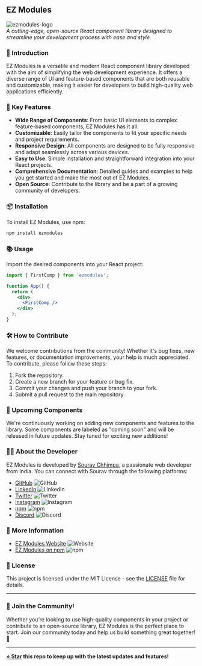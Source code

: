 ## EZ Modules

![ezmodules-logo](https://via.placeholder.com/600x200)  
_A cutting-edge, open-source React component library designed to streamline your development process with ease and style._

### 🚀 Introduction

EZ Modules is a versatile and modern React component library developed with the aim of simplifying the web development experience. It offers a diverse range of UI and feature-based components that are both reusable and customizable, making it easier for developers to build high-quality web applications efficiently.

### 🎯 Key Features

- **Wide Range of Components**: From basic UI elements to complex feature-based components, EZ Modules has it all.
- **Customizable**: Easily tailor the components to fit your specific needs and project requirements.
- **Responsive Design**: All components are designed to be fully responsive and adapt seamlessly across various devices.
- **Easy to Use**: Simple installation and straightforward integration into your React projects.
- **Comprehensive Documentation**: Detailed guides and examples to help you get started and make the most out of EZ Modules.
- **Open Source**: Contribute to the library and be a part of a growing community of developers.

### 📦 Installation

To install EZ Modules, use npm:

```bash
npm install ezmodules
```

### 📚 Usage

Import the desired components into your React project:

```jsx
import { FirstComp } from 'ezmodules';

function App() {
  return (
    <div>
      <FirstComp />
    </div>
  );
}
```

### 🛠️ How to Contribute

We welcome contributions from the community! Whether it's bug fixes, new features, or documentation improvements, your help is much appreciated. To contribute, please follow these steps:

1. Fork the repository.
2. Create a new branch for your feature or bug fix.
3. Commit your changes and push your branch to your fork.
4. Submit a pull request to the main repository.

### 🌟 Upcoming Components

We're continuously working on adding new components and features to the library. Some components are labeled as "coming soon" and will be released in future updates. Stay tuned for exciting new additions!

### 👨‍💻 About the Developer

EZ Modules is developed by [Sourav Chhimpa](https://souravhere.github.io/Souravhere/), a passionate web developer from India. You can connect with Sourav through the following platforms:

- [GitHub](https://github.com/souravhere) ![GitHub](https://img.shields.io/badge/GitHub-%2312100E.svg?style=flat&logo=github&logoColor=white)
- [LinkedIn](https://www.linkedin.com/in/sourav-chhimpa/) ![LinkedIn](https://img.shields.io/badge/LinkedIn-%230077B5.svg?style=flat&logo=linkedin&logoColor=white)
- [Twitter](https://twitter.com/souravchhimpa1) ![Twitter](https://img.shields.io/badge/Twitter-%231DA1F2.svg?style=flat&logo=twitter&logoColor=white)
- [Instagram](https://instagram.com/sourav_chhimpa) ![Instagram](https://img.shields.io/badge/Instagram-%23E4405F.svg?style=flat&logo=instagram&logoColor=white)
- [npm](https://www.npmjs.com/~souravhere) ![npm](https://img.shields.io/badge/npm-%23CB3837.svg?style=flat&logo=npm&logoColor=white)
- [Discord](https://discordapp.com/users/souravchhimpa) ![Discord](https://img.shields.io/badge/Discord-%237289DA.svg?style=flat&logo=discord&logoColor=white)

### 🔗 More Information

- [EZ Modules Website](https://veggie-smart.vercel.app/) ![Website](https://img.shields.io/badge/Website-%23000000.svg?style=flat&logo=google-chrome&logoColor=white)
- [EZ Modules on npm](https://www.npmjs.com/package/ezmodules) ![npm](https://img.shields.io/badge/npm-%23CB3837.svg?style=flat&logo=npm&logoColor=white)

### 📄 License

This project is licensed under the MIT License - see the [LICENSE](LICENSE) file for details.

---

### 👏 Join the Community!

Whether you’re looking to use high-quality components in your project or contribute to an open-source library, EZ Modules is the perfect place to start. Join our community today and help us build something great together! 🚀

---

**[⭐️ Star](https://github.com/souravhere/ezmodules) this repo to keep up with the latest updates and features!**